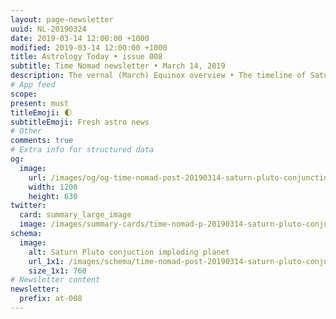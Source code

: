 ```yaml
---
layout: page-newsletter
uuid: NL-20190324
date: 2019-03-14 12:00:00 +1000
modified: 2019-03-14 12:00:00 +1000
title: Astrology Today • issue 008
subtitle: Time Nomad newsletter • March 14, 2019
description: The vernal (March) Equinox overview • The timeline of Saturn – Pluto conjunction • How Black Onyx gemstone connects us to the power of Pluto and the Underworld… read our regular astrological knowledge stories and news updates.
# App feed
scope: 
present: must
titleEmoji: 🌓
subtitleEmoji: Fresh astro news
# Other
comments: true
# Extra info for structured data
og:
  image:
    url: /images/og/og-time-nomad-post-20190314-saturn-pluto-conjunction.jpg
    width: 1200
    height: 630
twitter:
  card: summary_large_image
  image: /images/summary-cards/time-nomad-p-20190314-saturn-pluto-conjunction.jpg
schema:
  image:
    alt: Saturn Pluto conjuction imploding planet
    url_1x1: /images/schema/time-nomad-post-20190314-saturn-pluto-conjunction-1x1.jpg
    size_1x1: 760
# Newsletter content
newsletter:
  prefix: at-008
---
```


